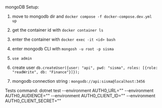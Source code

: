 mongoDB Setup:

1. move to mongodb dir and `docker compose -f docker-compose.dev.yml up`
2. get the container id with `docker container ls`
3. enter the container with `docker exec -it <id> bash`
4. enter mongodb CLI with `mongosh -u root -p sisma`
5. `use admin`
6. create user `db.createUser({user: "api", pwd: "sisma", roles: [{role: "readWrite", db: "Finance"}]});`

7. mongodb connection string : `mongodb://api:sisma@localhost:3456`

Tests command:
dotnet test --environment AUTH0_URL="" --environment AUTH0_AUDIENCE="" --environment AUTH0_CLIENT_ID="" --environment AUTH0_CLIENT_SECRET=""
